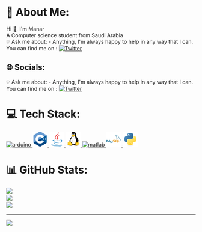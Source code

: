 # 💫 About Me:
Hi 👋, I'm Manar<br>A Computer science student from Saudi Arabia<br>💡 Ask me about: - Anything, I'm always happy to help in any way that I can. You can find me on : [![Twitter](https://img.shields.io/badge/Twitter-%231DA1F2.svg?logo=Twitter&logoColor=white)](https://twitter.com/manarrm9) 

## 🌐 Socials:
💡 Ask me about: - Anything, I'm always happy to help in any way that I can. You can find me on : [![Twitter](https://img.shields.io/badge/Twitter-%231DA1F2.svg?logo=Twitter&logoColor=white)](https://twitter.com/manarrm9) 

# 💻 Tech Stack:
<p align="left"> <a href="https://www.arduino.cc/" target="_blank" rel="noreferrer"> <img src="https://cdn.worldvectorlogo.com/logos/arduino-1.svg" alt="arduino" width="40" height="40"/> </a> <a href="https://www.w3schools.com/cpp/" target="_blank" rel="noreferrer"> <img src="https://raw.githubusercontent.com/devicons/devicon/master/icons/cplusplus/cplusplus-original.svg" alt="cplusplus" width="40" height="40"/> </a> <a href="https://www.java.com" target="_blank" rel="noreferrer"> <img src="https://raw.githubusercontent.com/devicons/devicon/master/icons/java/java-original.svg" alt="java" width="40" height="40"/> </a> <a href="https://www.linux.org/" target="_blank" rel="noreferrer"> <img src="https://raw.githubusercontent.com/devicons/devicon/master/icons/linux/linux-original.svg" alt="linux" width="40" height="40"/> </a> <a href="https://www.mathworks.com/" target="_blank" rel="noreferrer"> <img src="https://upload.wikimedia.org/wikipedia/commons/2/21/Matlab_Logo.png" alt="matlab" width="40" height="40"/> </a> <a href="https://www.mysql.com/" target="_blank" rel="noreferrer"> <img src="https://raw.githubusercontent.com/devicons/devicon/master/icons/mysql/mysql-original-wordmark.svg" alt="mysql" width="40" height="40"/> </a> <a href="https://www.python.org" target="_blank" rel="noreferrer"> <img src="https://raw.githubusercontent.com/devicons/devicon/master/icons/python/python-original.svg" alt="python" width="40" height="40"/> </a> </p>

# 📊 GitHub Stats:
![](https://github-readme-stats.vercel.app/api?username=manarrm90&theme=dark&hide_border=false&include_all_commits=false&count_private=false)<br/>
![](https://github-readme-streak-stats.herokuapp.com/?user=manarrm90&theme=dark&hide_border=false)<br/>
![](https://github-readme-stats.vercel.app/api/top-langs/?username=manarrm90&theme=dark&hide_border=false&include_all_commits=false&count_private=false&layout=compact)

---
[![](https://visitcount.itsvg.in/api?id=manarrm90&icon=0&color=12)](https://visitcount.itsvg.in)
